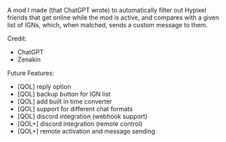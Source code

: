 A mod I made (that ChatGPT wrote) to automatically filter out Hypixel friends that get online while the mod is active, and compares with a given list of IGNs, which, when matched, sends a custom message to them.

Credit:
- ChatGPT
- Zenakin

Future Features:
- [QOL] reply option
- [QOL] backup button for IGN list
- [QOL] add built in time converter
- [QOL] support for different chat formats
- [QOL] discord integration (webhook support)
- [QOL+] discord integration (remote control)
- [QOL+] remote activation and message sending
